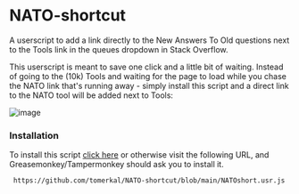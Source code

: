 # NATO-shortcut
A userscript to add a link directly to the New Answers To Old questions next to the Tools link in the queues dropdown in Stack Overflow.

This userscript is meant to save one click and a little bit of waiting. Instead of going to the (10k) Tools and waiting for the page to load while you chase the NATO link that's running away - simply install this script and a direct link to the NATO tool will be added next to Tools:

![image](https://user-images.githubusercontent.com/18313183/218458421-434dec45-59eb-4390-bd4a-51f3f22369c3.png)

### Installation
To install this script [click here](https://github.com/tomerkal/NATO-shortcut/blob/main/NATOshort.user.js) or otherwise visit the following URL, and Greasemonkey/Tampermonkey should ask you to install it.

     https://github.com/tomerkal/NATO-shortcut/blob/main/NATOshort.usr.js
